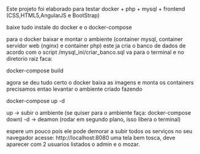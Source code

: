 Este projeto foi elaborado para testar docker + php + mysql + frontend (CSS,HTML5,AngularJS e BootStrap)

baixe tudo
instale do docker e o docker-compose


para o docker baixar e montar o ambiente (container mysql, container servidor web (nginx) e container php)
este ja cria o banco de dados de acordo com o script /mysql_ini/criar_banco.sql
va para o terminal e no diretorio raiz faca:

   docker-compose build
 
agora se deu tudo certo o docker baixa as imagens e monta os containers
precisamos entao levantar o ambiente criado fazendo
  
   docker-compose up -d

up -> subir o ambiente (se quiser para o ambiente faça: docker-compose down)
-d -> deamon (rodar em segundo plano, isso libera o terminal)

espere um pouco pois ele pode demorar a subir todos os serviços
no seu navegador acesse: http://localhost:8080
uma tela bem tosca, deve aparecer com 2 usuarios listados o admin e o mozar.



   
